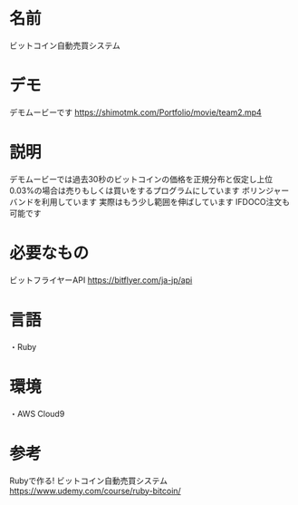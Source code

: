 # 名前
ビットコイン自動売買システム

# デモ
デモムービーです
https://shimotmk.com/Portfolio/movie/team2.mp4

# 説明
デモムービーでは過去30秒のビットコインの価格を正規分布と仮定し上位0.03%の場合は売りもしくは買いをするプログラムにしています
ボリンジャーバンドを利用しています
実際はもう少し範囲を伸ばしています
IFDOCO注文も可能です

# 必要なもの
ビットフライヤーAPI
https://bitflyer.com/ja-jp/api

# 言語
・Ruby

# 環境
・AWS Cloud9

# 参考
Rubyで作る! ビットコイン自動売買システム
https://www.udemy.com/course/ruby-bitcoin/
